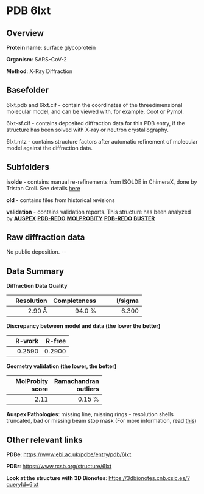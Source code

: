 # PDB 6lxt

## Overview

**Protein name**: surface glycoprotein

**Organism**: SARS-CoV-2

**Method**: X-Ray Diffraction

## Basefolder

6lxt.pdb and 6lxt.cif - contain the coordinates of the threedimensional molecular model, and can be viewed with, for example, Coot or Pymol.

6lxt-sf.cif - contains deposited diffraction data for this PDB entry, if the structure has been solved with X-ray or neutron crystallography.

6lxt.mtz - contains structure factors after automatic refinement of molecular model against the diffraction data.

## Subfolders

**isolde** - contains manual re-refinements from ISOLDE in ChimeraX, done by Tristan Croll. See details [here](https://github.com/thorn-lab/coronavirus_structural_task_force/blob/master/pdb/surface_glycoprotein/SARS-CoV-2/6lxt/isolde/directory_info.txt)

**old** - contains files from historical revisions

**validation** - contains validation reports. This structure has been analyzed by [**AUSPEX**](https://github.com/thorn-lab/coronavirus_structural_task_force/tree/master/pdb/surface_glycoprotein/SARS-CoV-2/6lxt/validation/auspex) [**PDB-REDO**](https://github.com/thorn-lab/coronavirus_structural_task_force/tree/master/pdb/surface_glycoprotein/SARS-CoV-2/6lxt/validation/pdb-redo) [**MOLPROBITY**](https://github.com/thorn-lab/coronavirus_structural_task_force/tree/master/pdb/surface_glycoprotein/SARS-CoV-2/6lxt/validation/molprobity) [**PDB-REDO**](https://github.com/thorn-lab/coronavirus_structural_task_force/blob/master/pdb/surface_glycoprotein/SARS-CoV-2/6lxt/validation/Xtriage_output.log) [**BUSTER**](https://www.globalphasing.com/buster/wiki/index.cgi?Covid19Pdb6LXT)

## Raw diffraction data

No public deposition. --<br> 

## Data Summary
**Diffraction Data Quality**

|   | Resolution | Completeness| I/sigma |
|---|-------------:|----------------:|--------------:|
|   |2.90 Å|94.0  %|<img width=50/>6.300|

**Discrepancy between model and data (the lower the better)**

|   | **R-work**| **R-free**   
|---|-------------:|----------------:|           
||  0.2590|  0.2900|

**Geometry validation (the lower, the better)**

|   |**MolProbity<br>score**| **Ramachandran<br>outliers** 
|---|-------------:|----------------:|
||  2.11|  0.15 %|

**Auspex Pathologies**: missing line, missing rings - resolution shells truncated, bad or missing beam stop mask (For more information, read [this](https://github.com/thorn-lab/coronavirus_structural_task_force/blob/master/pdb/surface_glycoprotein/SARS-CoV-2/6lxt/validation/auspex/6lxt_auspex_comments.txt))

 



## Other relevant links 
**PDBe**:  https://www.ebi.ac.uk/pdbe/entry/pdb/6lxt
 
**PDBr**: https://www.rcsb.org/structure/6lxt 

**Look at the structure with 3D Bionotes**: https://3dbionotes.cnb.csic.es/?queryId=6lxt

